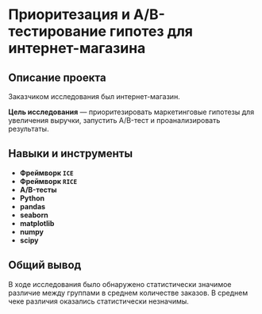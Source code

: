 # Приоритезация и A/B-тестирование гипотез для интернет-магазина

## Описание проекта

Заказчиком исследования был интернет-магазин.

**Цель исследования** — приоритезировать маркетинговые гипотезы для увеличения выручки, запустить A/B-тест и проанализировать результаты.

## Навыки и инструменты

- **Фреймворк `ICE`**
- **Фреймворк `RICE`**
- **A/B-тесты**
- **Python**
- **pandas**
- **seaborn**
- **matplotlib**
- **numpy**
- **scipy**

## Общий вывод

В ходе исследования было обнаружено статистически значимое различие между группами в среднем количестве заказов. В среднем чеке различия оказались статистически незначимы.

